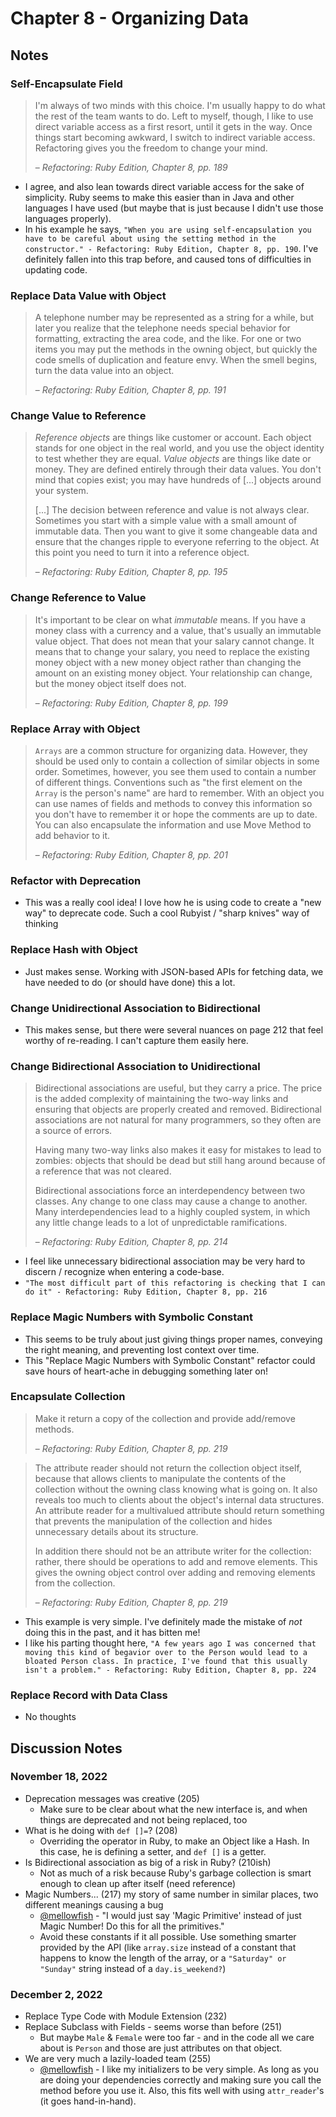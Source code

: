 # Chapter 8 - Organizing Data

## Notes

### Self-Encapsulate Field

> I'm always of two minds with this choice. I'm usually happy to do what the rest of the team wants to do.
> Left to myself, though, I like to use direct variable access as a first resort, until it gets in the way.
> Once things start becoming awkward, I switch to indirect variable access.
> Refactoring gives you the freedom to change your mind.
>
> – _Refactoring: Ruby Edition, Chapter 8, pp. 189_

- I agree, and also lean towards direct variable access for the sake of simplicity. Ruby seems to make this easier than in Java and other languages I have used (but maybe that is just because I didn't use those languages properly).
- In his example he says, `"When you are using self-encapsulation you have to be careful about using the setting method in the constructor." - Refactoring: Ruby Edition, Chapter 8, pp. 190`. I've definitely fallen into this trap before, and caused tons of difficulties in updating code.

### Replace Data Value with Object

> A telephone number may be represented as a string for a while, but later you realize that the telephone needs special behavior for formatting, extracting the area code, and the like.
> For one or two items you may put the methods in the owning object, but quickly the code smells of duplication and feature envy.
> When the smell begins, turn the data value into an object.
>
> – _Refactoring: Ruby Edition, Chapter 8, pp. 191_

### Change Value to Reference

> _Reference objects_ are things like customer or account.
> Each object stands for one object in the real world, and you use the object identity to test whether they are equal.
> _Value objects_ are things like date or money.
> They are defined entirely through their data values.
> You don't mind that copies exist; you may have hundreds of [...] objects around your system.
> 
> [...] The decision between reference and value is not always clear.
> Sometimes you start with a simple value with a small amount of immutable data.
> Then you want to give it some changeable data and ensure that the changes ripple to everyone referring to the object.
> At this point you need to turn it into a reference object.
>
> – _Refactoring: Ruby Edition, Chapter 8, pp. 195_

### Change Reference to Value

> It's important to be clear on what _immutable_ means.
> If you have a money class with a currency and a value, that's usually an immutable value object.
> That does not mean that your salary cannot change.
> It means that to change your salary, you need to replace the existing money object with a new money object rather than changing the amount on an existing money object.
> Your relationship can change, but the money object itself does not.
>
> – _Refactoring: Ruby Edition, Chapter 8, pp. 199_

### Replace Array with Object

> `Arrays` are a common structure for organizing data.
> However, they should be used only to contain a collection of similar objects in some order.
> Sometimes, however, you see them used to contain a number of different things.
> Conventions such as "the first element on the `Array` is the person's name" are hard to remember.
> With an object you can use names of fields and methods to convey this information so you don't have to remember it or hope the comments are up to date.
> You can also encapsulate the information and use Move Method to add behavior to it.
> 
> – _Refactoring: Ruby Edition, Chapter 8, pp. 201_

### Refactor with Deprecation

- This was a really cool idea! I love how he is using code to create a "new way" to deprecate code. Such a cool Rubyist / "sharp knives" way of thinking

### Replace Hash with Object

- Just makes sense. Working with JSON-based APIs for fetching data, we have needed to do (or should have done) this a lot.

### Change Unidirectional Association to Bidirectional

- This makes sense, but there were several nuances on page 212 that feel worthy of re-reading. I can't capture them easily here.

### Change Bidirectional Association to Unidirectional

> Bidirectional associations are useful, but they carry a price.
> The price is the added complexity of maintaining the two-way links and ensuring that objects are properly created and removed.
> Bidirectional associations are not natural for many programmers, so they often are a source of errors.
>
> Having many two-way links also makes it easy for mistakes to lead to zombies: objects that should be dead but still hang around because of a reference that was not cleared.
> 
> Bidirectional associations force an interdependency between two classes. Any change to one class may cause a change to another.
> Many interdependencies lead to a highly coupled system, in which any little change leads to a lot of unpredictable ramifications.
> 
> – _Refactoring: Ruby Edition, Chapter 8, pp. 214_

- I feel like unnecessary bidirectional association may be very hard to discern / recognize when entering a code-base. 
- `"The most difficult part of this refactoring is checking that I can do it" - Refactoring: Ruby Edition, Chapter 8, pp. 216`

### Replace Magic Numbers with Symbolic Constant

- This seems to be truly about just giving things proper names, conveying the right meaning, and preventing lost context over time.
- This "Replace Magic Numbers with Symbolic Constant" refactor could save hours of heart-ache in debugging something later on!

### Encapsulate Collection

> Make it return a copy of the collection and provide add/remove methods.
>
> – _Refactoring: Ruby Edition, Chapter 8, pp. 219_

> The attribute reader should not return the collection object itself, because that allows clients to manipulate the contents of the collection without the owning class knowing what is going on.
> It also reveals too much to clients about the object's internal data structures.
> An attribute reader for a multivalued attribute should return something that prevents the manipulation of the collection and hides unnecessary details about its structure.
>
> In addition there should not be an attribute writer for the collection: rather, there should be operations to add and remove elements.
> This gives the owning object control over adding and removing elements from the collection.
> 
> – _Refactoring: Ruby Edition, Chapter 8, pp. 219_

- This example is very simple. I've definitely made the mistake of _not_ doing this in the past, and it has bitten me!
- I like his parting thought here, `"A few years ago I was concerned that moving this kind of begavior over to the Person would lead to a bloated Person class. In practice, I've found that this usually isn't a problem." - Refactoring: Ruby Edition, Chapter 8, pp. 224`

### Replace Record with Data Class

- No thoughts

## Discussion Notes

### November 18, 2022

- Deprecation messages was creative (205)
  - Make sure to be clear about what the new interface is, and when things are deprecated and not being replaced, too
- What is he doing with `def []=`? (208)
  - Overriding the operator in Ruby, to make an Object like a Hash. In this case, he is defining a setter, and `def []` is a getter.
- Is Bidirectional association as big of a risk in Ruby? (210ish)
  - Not as much of a risk because Ruby's garbage collection is smart enough to clean up after itself (need reference)
- Magic Numbers... (217) my story of same number in similar places, two different meanings causing a bug
  - [@mellowfish](https://github.com/mellowfish) - "I would just say 'Magic Primitive' instead of just Magic Number! Do this for all the primitives."
  - Avoid these constants if it all possible. Use something smarter provided by the API (like `array.size` instead of a constant that happens to know the length of the array, or a `"Saturday" or "Sunday"` string instead of a `day.is_weekend?`)

### December 2, 2022

- Replace Type Code with Module Extension (232)
- Replace Subclass with Fields - seems worse than before (251)
  - But maybe `Male` & `Female` were too far - and in the code all we care about is `Person` and those are just attributes on that object. 
- We are very much a lazily-loaded team (255)
  - [@mellowfish](https://github.com/mellowfish) - I like my initializers to be very simple. As long as you are doing your dependencies correctly and making sure you call the method before you use it. Also, this fits well with using `attr_reader`'s (it goes hand-in-hand).
